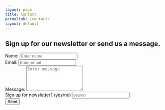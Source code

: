 ```yaml
---
layout: page
title: Contact
permalink: /contact/
layout: default
---
```


<h2>Sign up for our newsletter or send us a message.</h2>
<form action="https://formspree.io/{{ site.email }}" method="POST">
  <div class="form-group">
    <label for="name">Name:</label>
    <input type="text" class="form-control" id="email" placeholder="Enter name" name="name">
  </div>
  <div class="form-group">
    <label for="email">Email:</label>
    <input type="email" class="form-control" id="email" placeholder="Enter email" name="_replyto">
  </div>
  <div class="form-group">
    <label for="message">Message:</label>
    <textarea type="text" name="message" class="form-control" rows="5" id="message" placeholder="Enter message"></textarea>
  </div>
  <div class="form-group">
    <label for="newsletter">Sign up for newsletter? (yes/no)</label>
    <input type="text" class="form-control" id="newsletter" placeholder="yes/no" name="newsletter">
  </div>
  <input type="submit" value="Send" class="btn btn-default">
</form>
